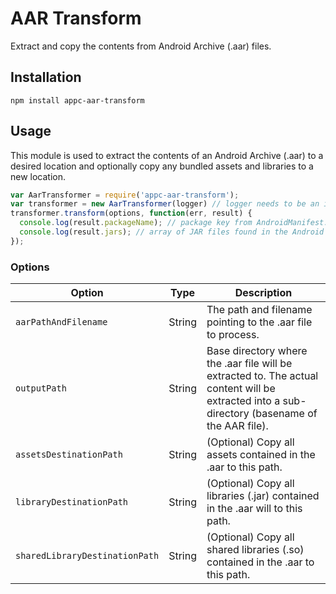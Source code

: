 # AAR Transform
Extract and copy the contents from Android Archive (.aar) files.

## Installation
`npm install appc-aar-transform`

## Usage
This module is used to extract the contents of an Android Archive (.aar) to a desired location and optionally copy any bundled assets and libraries to a new location.

```js
var AarTransformer = require('appc-aar-transform');
var transformer = new AarTransformer(logger) // logger needs to be an instance of appc-logger
transformer.transform(options, function(err, result) {
  console.log(result.packageName); // package key from AndroidManifest.xml
  console.log(result.jars); // array of JAR files found in the Android Archive
});
```

### Options

| Option | Type | Description |
|--------|------| ------------|
| `aarPathAndFilename` | String | The path and filename pointing to the .aar file to process. |
| `outputPath` | String | Base directory where the .aar file will be extracted to. The actual content will be extracted into a sub-directory (basename of the AAR file). |
| `assetsDestinationPath` | String | (Optional) Copy all assets contained in the .aar to this path. |
| `libraryDestinationPath` | String | (Optional) Copy all libraries (.jar) contained in the .aar will to this path. |
| `sharedLibraryDestinationPath` | String | (Optional) Copy all shared libraries (.so) contained in the .aar to this path. |
